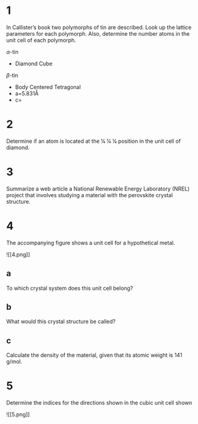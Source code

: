 # 1

In Callister’s book two polymorphs of tin are described. Look up the lattice parameters for each polymorph. Also, determine the number atoms in the unit cell of each polymorph.

$\alpha$-tin
- Diamond Cube

$\beta$-tin
- Body Centered Tetragonal
- a=5.831Å
- c=

# 2

Determine if an atom is located at the 1⁄4 1⁄4 1⁄4 position in the unit cell of diamond.

# 3

Summarize a web article a National Renewable Energy Laboratory (NREL) project that involves studying a material with the perovskite crystal structure.

# 4

The accompanying figure shows a unit cell for a hypothetical metal.

![[4.png]]

## a

To which crystal system does this unit cell belong?

## b

What would this crystal structure be called?

## c

Calculate the density of the material, given that its atomic weight is 141 g/mol.

# 5

Determine the indices for the directions shown in the cubic unit cell shown

![[5.png]]
